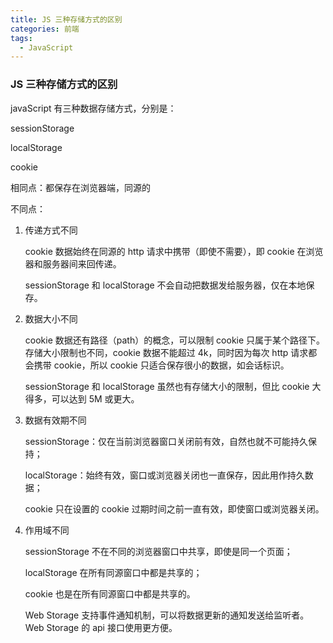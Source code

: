 ```yaml
---
title: JS 三种存储方式的区别
categories: 前端
tags:
  - JavaScript
---
```


### JS 三种存储方式的区别

javaScript 有三种数据存储方式，分别是：

sessionStorage

localStorage

cookie

相同点：都保存在浏览器端，同源的

不同点：

1. 传递方式不同

   cookie 数据始终在同源的 http 请求中携带（即使不需要），即 cookie 在浏览器和服务器间来回传递。

   sessionStorage 和 localStorage 不会自动把数据发给服务器，仅在本地保存。

2. 数据大小不同

   cookie 数据还有路径（path）的概念，可以限制 cookie 只属于某个路径下。
   存储大小限制也不同，cookie 数据不能超过 4k，同时因为每次 http 请求都会携带 cookie，所以 cookie 只适合保存很小的数据，如会话标识。

   sessionStorage 和 localStorage 虽然也有存储大小的限制，但比 cookie 大得多，可以达到 5M 或更大。

3. 数据有效期不同

   sessionStorage：仅在当前浏览器窗口关闭前有效，自然也就不可能持久保持；

   localStorage：始终有效，窗口或浏览器关闭也一直保存，因此用作持久数据；

   cookie 只在设置的 cookie 过期时间之前一直有效，即使窗口或浏览器关闭。

4. 作用域不同

   sessionStorage 不在不同的浏览器窗口中共享，即使是同一个页面；

   localStorage 在所有同源窗口中都是共享的；

   cookie 也是在所有同源窗口中都是共享的。

   Web Storage 支持事件通知机制，可以将数据更新的通知发送给监听者。
   Web Storage 的 api 接口使用更方便。
